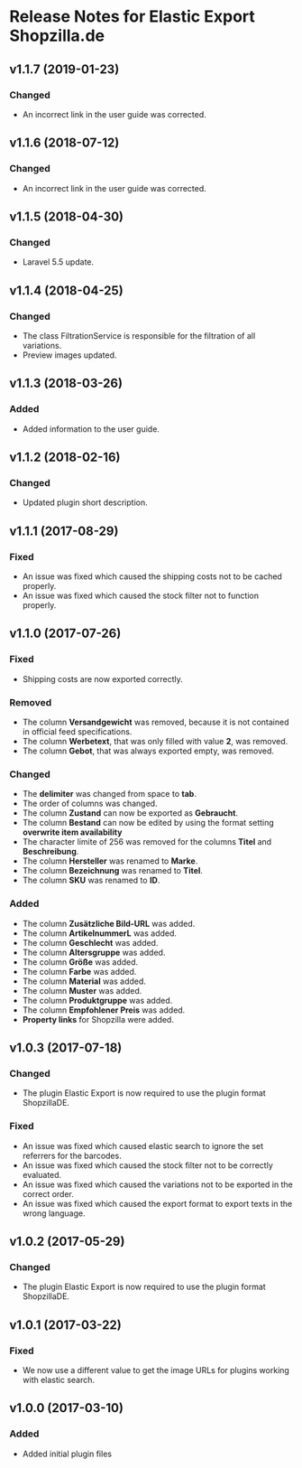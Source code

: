 # Release Notes for Elastic Export Shopzilla.de

## v1.1.7 (2019-01-23)

### Changed
- An incorrect link in the user guide was corrected.

## v1.1.6 (2018-07-12)

### Changed
- An incorrect link in the user guide was corrected.

## v1.1.5 (2018-04-30)

### Changed
- Laravel 5.5 update.

## v1.1.4 (2018-04-25)

### Changed
- The class FiltrationService is responsible for the filtration of all variations.
- Preview images updated.

## v1.1.3 (2018-03-26)

### Added
- Added information to the user guide.

## v1.1.2 (2018-02-16)

### Changed
- Updated plugin short description.

## v1.1.1 (2017-08-29)

### Fixed
- An issue was fixed which caused the shipping costs not to be cached properly.
- An issue was fixed which caused the stock filter not to function properly.

## v1.1.0 (2017-07-26)

### Fixed
- Shipping costs are now exported correctly.

### Removed
- The column **Versandgewicht** was removed, because it is not contained in official feed specifications.
- The column **Werbetext**, that was only filled with value **2**, was removed.
- The column **Gebot**, that was always exported empty, was removed.

### Changed
- The **delimiter** was changed from space to **tab**.
- The order of columns was changed.
- The column **Zustand** can now be exported as **Gebraucht**.
- The column **Bestand** can now be edited by using the format setting **overwrite item availability**
- The character limite of 256 was removed for the columns **Titel** and **Beschreibung**.
- The column **Hersteller** was renamed to **Marke**.
- The column **Bezeichnung** was renamed to **Titel**.
- The column **SKU** was renamed to **ID**.

### Added
- The column **Zusätzliche Bild-URL** was added.
- The column **ArtikelnummerL** was added.
- The column **Geschlecht** was added.
- The column **Altersgruppe** was added.
- The column **Größe** was added.
- The column **Farbe** was added.
- The column **Material** was added.
- The column **Muster** was added.
- The column **Produktgruppe** was added.
- The column **Empfohlener Preis** was added.
- **Property links** for Shopzilla were added.

## v1.0.3 (2017-07-18)

### Changed
- The plugin Elastic Export is now required to use the plugin format ShopzillaDE.

### Fixed
- An issue was fixed which caused elastic search to ignore the set referrers for the barcodes.
- An issue was fixed which caused the stock filter not to be correctly evaluated.
- An issue was fixed which caused the variations not to be exported in the correct order.
- An issue was fixed which caused the export format to export texts in the wrong language.

## v1.0.2 (2017-05-29)

### Changed
- The plugin Elastic Export is now required to use the plugin format ShopzillaDE.

## v1.0.1 (2017-03-22)

### Fixed
- We now use a different value to get the image URLs for plugins working with elastic search.

## v1.0.0 (2017-03-10)
 
### Added
- Added initial plugin files
